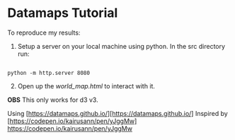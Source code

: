 # Datamaps Tutorial

To reproduce my results:
1. Setup a server on your local machine using python. In the src directory run:
<pre><code>
python -m http.server 8080
</code></pre>

2. Open up the _world_map.html_ to interact with it.

**OBS** This only works for d3 v3.

Using [https://datamaps.github.io/][https://datamaps.github.io/]
Inspired by [https://codepen.io/kairusann/pen/yJggMw] https://codepen.io/kairusann/pen/yJggMw
